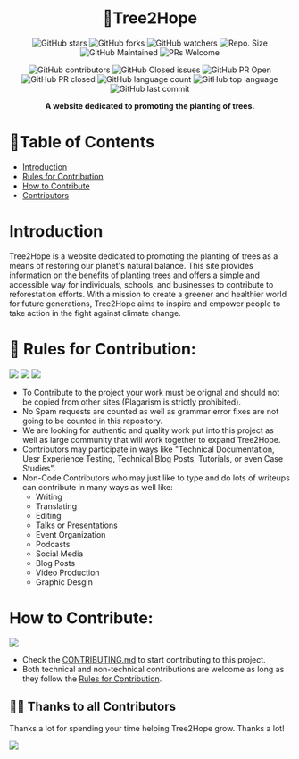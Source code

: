 <h1 align="center"> 🌲Tree2Hope </h1>

<!-- -------------------------------------------------------------------------------------------------------------------------- -->

<div align="center">

![GitHub stars](https://img.shields.io/github/stars/Virtual4087/Tree2Hope?)
![GitHub forks](https://img.shields.io/github/forks/Virtual4087/Tree2Hope?)
![GitHub watchers](https://img.shields.io/github/watchers/Virtual4087/Tree2Hope?)
![Repo. Size](https://img.shields.io/github/repo-size/Virtual4087/Tree2Hope?)
![GitHub Maintained](https://img.shields.io/badge/Maintained%3F-yes-brightgreen.svg?)
![PRs Welcome](https://img.shields.io/badge/PRs-welcome-brightgreen.svg?)
    
![GitHub contributors](https://img.shields.io/github/contributors/Virtual4087/Tree2Hope?)
![GitHub Closed issues](https://img.shields.io/github/issues-closed-raw/Virtual4087/Tree2Hope?)
![GitHub PR Open](https://img.shields.io/github/issues-pr/Virtual4087/Tree2Hope?)
![GitHub PR closed](https://img.shields.io/github/issues-pr-closed-raw/Virtual4087/Tree2Hope?)
![GitHub language count](https://img.shields.io/github/languages/count/Virtual4087/Tree2Hope?)
![GitHub top language](https://img.shields.io/github/languages/top/Virtual4087/Tree2Hope?)
![GitHub last commit](https://img.shields.io/github/last-commit/Virtual4087/Tree2Hope?)
</div>

<p align="center">
 <strong> A website dedicated to promoting the planting of trees. </strong>
</p>

# 🧾Table of Contents
* [Introduction](#introduction)
* [Rules for Contribution](#-rules-for-contribution)
* [How to Contribute](#how-to-contribute)
* [Contributors](#-thanks-to-all-contributors)

# Introduction
Tree2Hope is a website dedicated to promoting the planting of trees as a means of restoring our planet's natural balance. This site provides information on the benefits of planting trees and offers a simple and accessible way for individuals, schools, and businesses to contribute to reforestation efforts. With a mission to create a greener and healthier world for future generations, Tree2Hope aims to inspire and empower people to take action in the fight against climate change.

# 📖 Rules for Contribution:

<a href="https://github.com/Virtual4087/Tree2Hope"><img src="https://img.shields.io/static/v1.svg?label=Contributions&message=Welcome&color=royalblue"></a>
<a href="https://github.com/Virtual4087/Tree2Hope"><img src="https://img.shields.io/github/contributors/Virtual4087/Tree2Hope?color=royalblue&style=flat-square"></a>
<a href="https://github.com/Virtual4087/Tree2Hope"><img src="https://img.shields.io/badge/Maintained%3F-yes-brightgreen.svg?color=royalblue&style=flat-square"></a>

* To Contribute to the project your work must be orignal and should not be copied from other sites (Plagarism is strictly prohibited).
* No Spam requests are counted as well as grammar error fixes are not going to be counted in this repository.
* We are looking for authentic and quality work put into this project as well as large community that will work together to expand Tree2Hope.
* Contributors may participate in ways like "Technical Documentation, Uesr Experience Testing, Technical Blog Posts, Tutorials, or even Case Studies".
* Non-Code Contributors who may just like to type and do lots of writeups can contribute in many ways as well like:
  * Writing
  * Translating
  * Editing
  * Talks or Presentations
  * Event Organization
  * Podcasts
  * Social Media
  * Blog Posts
  * Video Production
  * Graphic Desgin

# How to Contribute:
<a href="https://github.com/Virtual4087/Tree2Hope"><img src="https://badges.frapsoft.com/os/v2/open-source.svg?v=103"></a>

- Check the [CONTRIBUTING.md](https://github.com/Virtual4087/Tree2Hope/blob/main/CONTRIBUTING.md) to start contributing to this project.
- Both technical and non-technical contributions are welcome as long as they follow the [Rules for Contribution](#-rules-for-contribution).

## 💪🏽 Thanks to all Contributors

Thanks a lot for spending your time helping Tree2Hope grow. Thanks a lot! 

<p align=left>
 <a href="https://github.com/Virtual4087/Tree2Hope/graphs/contributors">
  <img src="https://contributors-img.web.app/image?repo=Virtual4087/Tree2Hope" />
</a>
</p>


